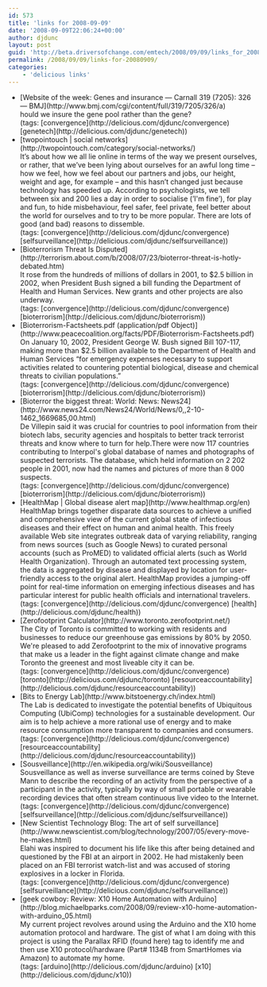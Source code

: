```yaml
---
id: 573
title: 'links for 2008-09-09'
date: '2008-09-09T22:06:24+00:00'
author: djdunc
layout: post
guid: 'http://beta.driversofchange.com/emtech/2008/09/09/links_for_20080909/'
permalink: /2008/09/09/links-for-20080909/
categories:
    - 'delicious links'
---
```


- <div class="delicious-link">[Website of the week: Genes and insurance — Carnall 319 (7205): 326 — BMJ](http://www.bmj.com/cgi/content/full/319/7205/326/a)</div><div class="delicious-extended">hould we insure the gene pool rather than the gene?</div><div class="delicious-tags">(tags: [convergence](http://delicious.com/djdunc/convergence) [genetech](http://delicious.com/djdunc/genetech))</div>
- <div class="delicious-link">[twopointouch | social networks](http://twopointouch.com/category/social-networks/)</div><div class="delicious-extended">It’s about how we all lie online in terms of the way we present ourselves, or rather, that we’ve been lying about ourselves for an awful long time – how we feel, how we feel about our partners and jobs, our height, weight and age, for example – and this hasn’t changed just because technology has speeded up. According to psychologists, we tell between six and 200 lies a day in order to socialise (’I'm fine’), for play and fun, to hide misbehaviour, feel safer, feel private, feel better about the world for ourselves and to try to be more popular. There are lots of good (and bad) reasons to dissemble.</div><div class="delicious-tags">(tags: [convergence](http://delicious.com/djdunc/convergence) [selfsurveillance](http://delicious.com/djdunc/selfsurveillance))</div>
- <div class="delicious-link">[Bioterrorism Threat Is Disputed](http://terrorism.about.com/b/2008/07/23/bioterror-threat-is-hotly-debated.htm)</div><div class="delicious-extended">It rose from the hundreds of millions of dollars in 2001, to $2.5 billion in 2002, when President Bush signed a bill funding the Department of Health and Human Services. New grants and other projects are also underway.</div><div class="delicious-tags">(tags: [convergence](http://delicious.com/djdunc/convergence) [bioterrorism](http://delicious.com/djdunc/bioterrorism))</div>
- <div class="delicious-link">[Bioterrorism-Factsheets.pdf (application/pdf Object)](http://www.peacecoalition.org/facts/PDF/Bioterrorism-Factsheets.pdf)</div><div class="delicious-extended">On January 10, 2002, President George W. Bush signed Bill 107-117, making more than $2.5 billion available to the Department of Health and Human Services “for emergency expenses necessary to support activities related to countering potential biological, disease and chemical threats to civilian populations.”</div><div class="delicious-tags">(tags: [convergence](http://delicious.com/djdunc/convergence) [bioterrorism](http://delicious.com/djdunc/bioterrorism))</div>
- <div class="delicious-link">[Bioterror the biggest threat: World: News: News24](http://www.news24.com/News24/World/News/0,,2-10-1462_1669685,00.html)</div><div class="delicious-extended">De Villepin said it was crucial for countries to pool information from their biotech labs, security agencies and hospitals to better track terrorist threats and know where to turn for help.There were now 117 countries contributing to Interpol's global database of names and photographs of suspected terrorists. The database, which held information on 2 202 people in 2001, now had the names and pictures of more than 8 000 suspects.</div><div class="delicious-tags">(tags: [convergence](http://delicious.com/djdunc/convergence) [bioterrorism](http://delicious.com/djdunc/bioterrorism))</div>
- <div class="delicious-link">[HealthMap | Global disease alert map](http://www.healthmap.org/en)</div><div class="delicious-extended">HealthMap brings together disparate data sources to achieve a unified and comprehensive view of the current global state of infectious diseases and their effect on human and animal health. This freely available Web site integrates outbreak data of varying reliability, ranging from news sources (such as Google News) to curated personal accounts (such as ProMED) to validated official alerts (such as World Health Organization). Through an automated text processing system, the data is aggregated by disease and displayed by location for user-friendly access to the original alert. HealthMap provides a jumping-off point for real-time information on emerging infectious diseases and has particular interest for public health officials and international travelers.</div><div class="delicious-tags">(tags: [convergence](http://delicious.com/djdunc/convergence) [health](http://delicious.com/djdunc/health))</div>
- <div class="delicious-link">[Zerofootprint Calculator](http://www.toronto.zerofootprint.net/)</div><div class="delicious-extended">The City of Toronto is committed to working with residents and businesses to reduce our greenhouse gas emissions by 80% by 2050. We're pleased to add Zerofootprint to the mix of innovative programs that make us a leader in the fight against climate change and make Toronto the greenest and most liveable city it can be.</div><div class="delicious-tags">(tags: [convergence](http://delicious.com/djdunc/convergence) [toronto](http://delicious.com/djdunc/toronto) [resourceaccountability](http://delicious.com/djdunc/resourceaccountability))</div>
- <div class="delicious-link">[Bits to Energy Lab](http://www.bitstoenergy.ch/index.html)</div><div class="delicious-extended">The Lab is dedicated to investigate the potential benefits of Ubiquitous Computing (UbiComp) technologies for a sustainable development. Our aim is to help achieve a more rational use of energy and to make resource consumption more transparent to companies and consumers.</div><div class="delicious-tags">(tags: [convergence](http://delicious.com/djdunc/convergence) [resourceaccountability](http://delicious.com/djdunc/resourceaccountability))</div>
- <div class="delicious-link">[Sousveillance](http://en.wikipedia.org/wiki/Sousveillance)</div><div class="delicious-extended">Sousveillance as well as inverse surveillance are terms coined by Steve Mann to describe the recording of an activity from the perspective of a participant in the activity, typically by way of small portable or wearable recording devices that often stream continuous live video to the Internet.</div><div class="delicious-tags">(tags: [convergence](http://delicious.com/djdunc/convergence) [selfsurveillance](http://delicious.com/djdunc/selfsurveillance))</div>
- <div class="delicious-link">[New Scientist Technology Blog: The art of self surveillance](http://www.newscientist.com/blog/technology/2007/05/every-move-he-makes.html)</div><div class="delicious-extended">Elahi was inspired to document his life like this after being detained and questioned by the FBI at an airport in 2002. He had mistakenly been placed on an FBI terrorist watch-list and was accused of storing explosives in a locker in Florida.</div><div class="delicious-tags">(tags: [convergence](http://delicious.com/djdunc/convergence) [selfsurveillance](http://delicious.com/djdunc/selfsurveillance))</div>
- <div class="delicious-link">[geek cowboy: Review: X10 Home Automation with Arduino](http://blog.michaelbparks.com/2008/09/review-x10-home-automation-with-arduino_05.html)</div><div class="delicious-extended">My current project revolves around using the Arduino and the X10 home automation protocol and hardware. The gist of what I am doing with this project is using the Parallax RFID (found here) tag to identify me and then use X10 protocol/hardware (Part# 1134B from SmartHomes via Amazon) to automate my home.</div><div class="delicious-tags">(tags: [arduino](http://delicious.com/djdunc/arduino) [x10](http://delicious.com/djdunc/x10))</div>